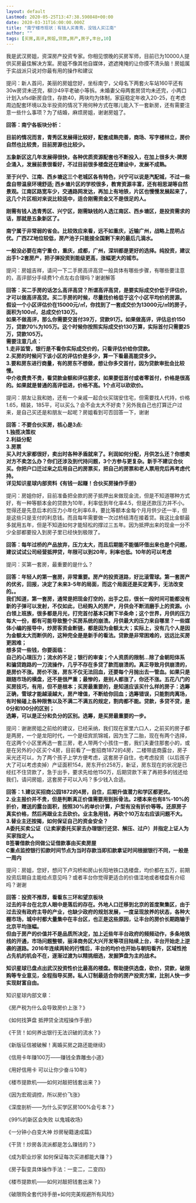 ```yaml
---
layout: default
Lastmod: 2020-05-25T13:47:38.590848+00:00
date: 2020-03-31T16:00:00.000Z
title: "南宁楼市现状：有钱人买青秀，没钱人买江南"
author: ""
tags: [买房,高评,房姐,贷款,房产,房子,丰台,10]
---
```


我是武汉房姐，资深房产投资专家。你相见恨晚的买房军师，目前已为10000人提供买房最佳解决方案。房姐不像其他自媒体，遮遮掩掩的让你摸不清头脑！房姐属于实战派只说对你最有用的操作和建议

提问：新人首问，美丽的房姐您好，坐标南宁，父母名下两套火车站160平还有30w房贷未还完，柳沙49平老破小等拆。未婚妻父母两套房贷均未还完，小两口计划入sfsd新房自住，存款40，两块均为体制，家庭稳定年收入20-25，在考虑周边配套环境以及半投资的情况下用何种方式在哪儿能入下一套新房，还有需要注意一些什么事项？为了结婚，麻烦房姐，谢谢房姐了。

**回答：南宁各板块分析：**

**目前的情况而言，青秀区发展得比较好，配套成熟完善，商场、写字楼林立，房价自然也比较贵，目前房源也比较少。**

**五象新区这几年发展得很快，各种优质资源配套也不断投入，在加上很多大-牌房企涌入，发展前景很看好，不过目前很多楼盘还在建设中，发展不成熟。**

**至于兴宁、江南、西乡塘这三个老城区各有特色，兴宁可以说是汽配城，不过一些盘自带温泉环境舒适; 西乡塘片区的学校很多，教育资源丰富，还有相思湖等自然景观。江南区路宽车少，交通路网发达，再加上有地铁，片区也慢慢发展起来了，这几个片区相对来说比较适中，适合刚需资金又不是很足的人。**

**刚需有钱人选青秀区、兴宁区，刚需缺钱的人选江南区、西乡塘区，是投资需求的话，那就是五象新区了。**

**南宁属于非常弱的省会。比较效应来看，远不如重庆，近输广州，战略上昆明占优。广西ZZ地位较低，房产池子只能接全国剩下来的最后几滴水。**

**一般没必要在南宁重仓，重庆，成都，广州，深圳都是更好的选择。纯投资，建议出手1-2套房产，把子弹投资到能级更高，涨幅更大的城市。**

提问：房姐吉祥，请问一下二手房高评高贷一般具体有哪些步骤，有哪些要注意的，高评部分手续费1个点左右合理吗？谢谢解答

**回答：买二手房的话怎么高评高贷？所谓高评高贷，是要实际成交价低于评估价，才可以做高评高贷。买二手房的时候，尽量找价格低于这个小区平均价的房源。**  
**假设一个小区评估价在15000元/㎡，你找到了一套成交价为13000元/㎡的房子，面积为100㎡，总成交价130万。**  
**如果不做高评，那么你需要交首付39万，贷款91万。如果做高评，评估总价150万，贷款70%为105万。这个时候你按照实际成交价130万算，实际首付只需要25万，贷款105万。**  
**需要注意几点：**  
**1.走非监管，银行是不看你实际成交价的，只看评估价给你贷款。**  
**2.买房的时候问下该小区的评估价是多少，算一下看最高能贷多少。**  
**3.要和房东进行商量，有的房东不想做，想让你多交首付，因为贷款审批会比较慢。**  
**中介收费贵不贵，看贷款金额和评估要求，如果要低首付或者零首付，价格是很高的。如果就是普通的高评低进，价格不高。1个点可以砍砍价。**

提问：朋友让我和她，还有一个亲戚一起合伙买瑞安住宅，但需要找人代持，价格1.65，精装，185平，可以买么？会不会太大不好卖？另外我自己也打算迁户过来，是自己买还是和朋友一起呢？房姐看到可否回答一下，谢谢

**回答：不要合伙买房，核心是3点:**  
**1.独揽决策权**  
**2.利益分配**  
**3.房票**  
**买入时大家都很好，卖出时各种矛盾就来了。利润如何分配，月供怎么还？你想卖对方不卖怎么办？你们还涉及到代持问题，3个方参与更复杂。新手不建议合伙买。你把户口迁过来之后用自己的房票买，把自己的房票和老人票用完后再考虑代持。**  
**详见知识星球内部资料《有钱一起赚！合伙买房操作手册》**

  
提问：房姐你好，目前准备把全款的房子抵押出来做现金流，但是不知道哪种方式好，有一种等额本金的贷款为10年，利率低到年化率4.5，但是还款压力并不小。觉得还是先息后本的压力小年化利率6.8，要比等额本金每个月月供少还一半，但是这些只是支付的利息钱。而且每年需要做一次过桥结清在接着贷。我这比金额最多就用五年，但是不知道如何才能轻松的撑过三五年。因为抵押出来的现金一分不少全部都要投入到房子里已经快到极限了。

**回答：每年过桥的产品放弃，压力太大，而且后期能不能循环借出来也是个问题，建议试试公司经营抵押贷，年限可以到20年，利率也低。10年的可以考虑**

提问：买第一套房，最重要的是什么？

**回答：年轻人的第一套房，非常重要。房产的投资道路，好比滚雪球。第一套房产的优劣，回报，决定了未来3-5年的局面，而这个局面还是买定离手，无法改变的。。**  
**我们知道，第一套房，通常是把现金打空的，出手之后，很长一段时间可能都没有新的子弹可以发射，不仅如此，已经购入的房产，月供会不断消磨手上的资源。小白领上班族，很多都是月光，打完首付基本只剩下半条命；这个世界，月供的压力每大一份，都有可能导致整个买房系统的崩溃。月供最大的压力来自哪里？一些媒体小编的报导中，炒房客资金断链，都是因为金额太大；实际上，没有几个人是因为金额太大而断供的，这种完全是是新手的看法。贷款是非常困难的，远远比买房更困难；**  
**想多贷一些钱，你要面临：**  
**自己的心理压力；流水的不足；银行的审查；个人资质的限制...除了金朝阳体系和骗贷跑路的一刀流操作，几乎不存在多贷了款而崩溃的。真正导致月供崩溃的，是房价不涨。房价不涨，房东不仅无法回血，还要每个月抛出去一管血。如果只是跟随市场的横盘，还不是很严重；最惨的，是别人都涨了，你还不涨。五花八门的买房技巧，有用，但不是根本；买房最重要的，是知道应该买什么样的房子：选筹正确，雪球才能越滚越大，房产增值，不断给你回血；选筹错误，只能割肉离场，有时候碰上各种限售以及不满二不满五的规定，割肉都不能。贷款，多贷不贷，是0分和100分的区别；**  
**选筹，可以是正分和负分的区别。选筹，是买房最重要的一步。**

提问：谢谢房姐之前给的建议，已经采纳，我们现在家里六口人，之前买的房子都是两房，一个是龙阳时代，一个是纽宾凯锦城，因为生了二胎，现在有两个选择，在这两个小区里再选一套三房，老人带两个小孩住一套，我们夫妻住那套小的，或是在另外的小区买个4房，目前看了一套招商1872的4房，二楼带底商露台，房子采光还可以，为了两个孩子上学方便考虑，这套房子自住，也考虑投资（以后孩子大了可以考虑卖掉）产证面积154，房东开价258万，新证，房东现在的状况是已经扛不住贷款了，急于出手，要求先给他150万，后期贷款下来了再把多的钱还给我们，请问房姐，这套房子可以入吗？多少钱入合适。

**回答：1.建议买招商公园1872的4房，自住，后期升值潜力和学区都更优。**  
**2.业主报价并不贵，但是判断真正价值需要用到拆骨法。2楼本来也有8%-10%的折价，赠送的露台面积，按照30%的单价计算，户型有没有折价等等。还原房子真实价格，然后再跟业主去砍价。业主急用钱，再砍个10万左右应该问题不大。**  
**3.替业主还按揭，如何保证自己的资金安全？**  
**A委托买卖公证（让卖家委托买家去办理银行还贷、解压、过户）并指定上证人为买家指定人。**  
**B签署借款合同做公证借款事由买卖房屋**  
**C重点监控银行扣款时间节点为当时存款当即扣款拿证时间根据银行不同，一般是一周内**

提问：房姐，您好，想问下卢沟桥和房山长阳地铁口选楼盘，均价都在五万，前期投资后期自主能给点意见吗？或者丰台你觉得更适合的价值洼地或者楼盘有介绍吗？谢谢

**回答：投资不推荐，看看东三环和望京板块**  
**过去的丰台在北京人眼中是落后的存在。外地人口迁移到北京的首度聚集区，由于过去没有政府主导的产业，也缺少政府的规划发展，一度呈现放养的状态，各种大棚市场，城中村都大量集中在丰台区，也正是这些原因，让丰台的房价长期跑输于北京平均涨幅。**  
**但由于房产的价值并不是品质所决定，加上近些年丰台政府的频频动作，多条地铁线的开通，市场问题整顿，丽泽商务区大兴开发等项目陆续上台，丰台开始走上逆袭的道路。2016年连续两轮的行情后，丰台的均价也开始与朝阳看齐，区域性抢占先机的机会不在，逐渐过渡为以精挑细选，发掘笋盘为主的战术。**

**知识星球已盘点出武汉投资性价比最高的楼盘。帮助提供选盘，砍价，贷款，破限购等专业意见，全程指导买房。私人订制最适合你的房产投资方案，比别人快一步实现财富自由。**

知识星球内部文章：

《房产税为什么会导致房价上涨？》

《如何找笋盘 抵押贷全流程操作手册》

《干货！如何养出银行无法识破的流水？》

《新版征信被破解！离婚买房之路还能继续》

《信用卡年赚100万——赚钱全靠雕虫小道》

《用好信用卡 可以让你少奋斗10年》

《楼市提款机——如何对敲把钱套出来？》

《因为宏观调控，所以房价飞涨》

《深度剖析——为什么买学区房100%会亏本？》

《99%的新区会失败 以鬼城收场》

《一分钟小白变大神 炒房秘籍速成篇》

《干货！炒房各流派都是怎么赚钱的？》

《成为职业炒家 如何保证每次买进都能大赚？》

《房子裂变具体操作手法：一变二，二变四》

《楼市提款机——如何对敲把钱套出来？》

《破限购全套代持手册+如何完美规避所有风险》

